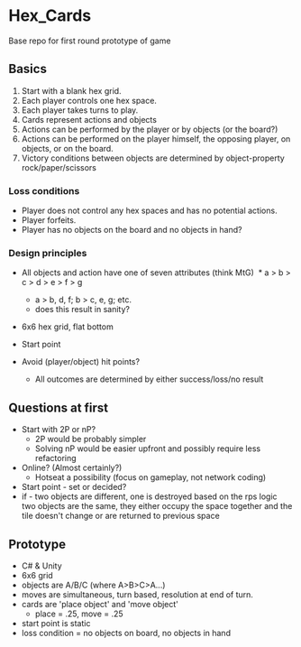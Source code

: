 # Hex_Cards
Base repo for first round prototype of game

## Basics

   1. Start with a blank hex grid. 
   2. Each player controls one hex space. 
   3. Each player takes turns to play.
   4. Cards represent actions and objects
   5. Actions can be performed by the player or by objects (or the board?)
   6. Actions can be performed on the player himself, the opposing player, on objects, or on the board.
   7. Victory conditions between objects are determined by object-property rock/paper/scissors
   
### Loss conditions
* Player does not control any hex spaces and has no potential actions.
* Player forfeits.
* Player has no objects on the board and no objects in hand?


### Design principles
* All objects and action have one of seven attributes (think MtG)
  * a > b > c > d > e > f > g
    * a > b, d, f; b > c, e, g; etc.
    * does this result in sanity?
* 6x6 hex grid, flat bottom
* Start point 

* Avoid (player/object) hit points?
  * All outcomes are determined by either success/loss/no result
  
   
## Questions at first

* Start with 2P or nP? 
  * 2P would be probably simpler
  * Solving nP would be easier upfront and possibly require less refactoring
* Online? (Almost certainly?)
  *  Hotseat a possibility (focus on gameplay, not network coding)
*  Start point - set or decided?
* if -
two objects are different, one is destroyed based on the rps logic
two objects are the same, they either
occupy the space together and the tile doesn't change
or
are returned to previous space

## Prototype

* C# & Unity
* 6x6 grid
* objects are A/B/C (where A>B>C>A...)
* moves are simultaneous, turn based, resolution at end of turn.
* cards are 'place object' and 'move object'
  * place = .25, move = .25
* start point is static
* loss condition = no objects on board, no objects in hand
